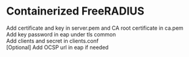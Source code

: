 # Containerized FreeRADIUS
Add certificate and key in server.pem and CA root certificate in ca.pem<br>
Add key password in eap under tls common<br>
Add clients and secret in clients.conf<br>
[Optional] Add OCSP url in eap if needed
